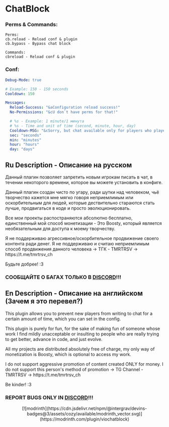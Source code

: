 # ChatBlock

### Perms & Commands:
```text
Perms:
cb.reload - Reload conf & plugin
cb.bypass - Bypass chat block

Commands:
cbreload - Reload conf & plugin
```

### Conf:
```yaml
Debug-Mode: true

# Example: 150 - 150 seconds
Cooldown: 150

Messages:
  Reload-Success: "&aConfiguration reload success!"
  No-Permissions: "&cU don`t have perms for that!"

  # %s - Example: 1 minute/1 минута
  # %s - Time and unit of time (second, minute, hour, day)
  Cooldown-MSG: "&cSorry, but chat available only for players who played %s"
  sec: "seconds"
  min: "minutes"
  hour: "hours"
  day: "days"
```

## Ru Description - Описание на русском

<p>Данный плагин позволяет запретить новым игрокам писать в чат, в течении некоторого времени, которое вы можете установить в конфиге.</p>

<p>Данный плагин создан чисто по угару, ради шутки над человеком, чьё творчество кажется мне мягко говоря неприемлимым или оскорбительным для людей, которые дествительно стараются стать лучше, продвигаться в коде и просто эволюционировать.</p>

<p>Все мои проекты распостраняются абсолютно бесплатно, единственный мой способ монетизации - Это Boosty, который является необязательным для доступа к моему творчеству.</p>

<p>Я не поддерживаю агрессивное/оскорбительное продвижение своего контента ради денег. Я не поддерживаю и считаю неприемлимым способ продвижения данного человека -> ТГК - TMRTRSV -> https://t.me/tmrtrsv_ch</p>

<p>Будьте добрее! :3</p>

### СООБЩАЙТЕ О БАГАХ ТОЛЬКО В [DISCORD](https://discord.gg/MEBkvJbe4P)!!!

## En Description - Описание на английском (Зачем я это перевел?)

<p>This plugin allows you to prevent new players from writing to chat for a certain amount of time, which you can set in the config.

<p>This plugin is purely for fun, for the sake of making fun of someone whose work I find mildly unacceptable or insulting to people who are really trying to get better, advance in code, and just evolve.</p>

<p>All my projects are distributed absolutely free of charge, my only way of monetization is Boosty, which is optional to access my work.</p>

<p>I do not support aggressive promotion of content created ONLY for money. I do not support this person's method of promotion -> TG Channel - TMRTRSV -> https://t.me/tmrtrsv_ch</p>

<p>Be kinder! :3</p>

### REPORT BUGS ONLY IN [DISCORD](https://discord.gg/MEBkvJbe4P)!!!
<CENTER>
  [![modrinth](https://cdn.jsdelivr.net/npm/@intergrav/devins-badges@3/assets/cozy/available/modrinth_vector.svg)](https://modrinth.com/plugin/viochatblock)
</CENTER>
